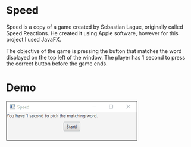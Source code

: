 # Speed

Speed is a copy of a game created by Sebastian Lague, originally called Speed Reactions.
He created it using Apple software, however for this project I used JavaFX.

The objective of the game is pressing the button that matches the word displayed
on the top left of the window. The player has 1 second to press the correct
button before the game ends.

# Demo
![Alt Text](assets/SpeedDemo.gif)